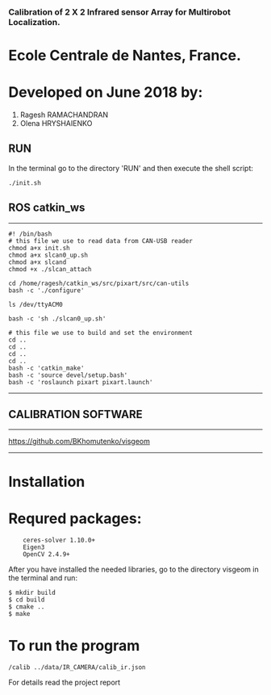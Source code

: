 ### Calibration of 2 X 2 Infrared sensor Array for Multirobot Localization.

# Ecole Centrale de Nantes, France.
# Developed on June 2018 by:

1. Ragesh RAMACHANDRAN
2. Olena HRYSHAIENKO



## RUN

In the terminal go to the directory 'RUN' and then execute the shell script: 
```
./init.sh
```

## ROS catkin_ws
______________________________________
```
#! /bin/bash
# this file we use to read data from CAN-USB reader
chmod a+x init.sh 
chmod a+x slcan0_up.sh 
chmod a+x slcand 
chmod +x ./slcan_attach

cd /home/ragesh/catkin_ws/src/pixart/src/can-utils
bash -c './configure'

ls /dev/ttyACM0

bash -c 'sh ./slcan0_up.sh'

# this file we use to build and set the environment
cd ..
cd ..
cd ..
cd ..
bash -c 'catkin_make'
bash -c 'source devel/setup.bash'
bash -c 'roslaunch pixart pixart.launch'
```
______________________________________

## CALIBRATION SOFTWARE
______________________________________

https://github.com/BKhomutenko/visgeom
______________________________________

# Installation


# Requred packages:
```
    ceres-solver 1.10.0+
    Eigen3
    OpenCV 2.4.9+
```
After you have installed the needed libraries, go to the directory visgeom in the terminal and run:
```
$ mkdir build
$ cd build
$ cmake ..
$ make 
```
# To run the program
```
/calib ../data/IR_CAMERA/calib_ir.json 
```

For details read the project report




